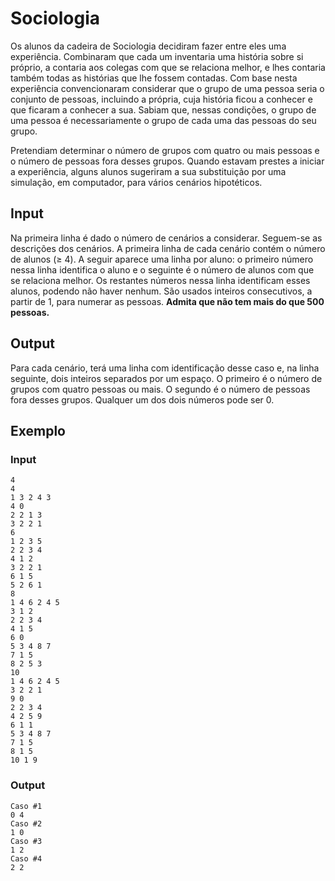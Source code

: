 # Sociologia

Os alunos da cadeira de Sociologia decidiram fazer entre eles uma experiência.
Combinaram que cada um inventaria uma história sobre si próprio, a contaria aos colegas com que se relaciona melhor, e lhes contaria também todas as histórias que lhe fossem contadas.
Com base nesta experiência convencionaram considerar que o grupo de uma pessoa seria o conjunto de pessoas, incluindo a própria, cuja história ficou a conhecer e que ficaram a conhecer a sua.
Sabiam que, nessas condições, o grupo de uma pessoa é necessariamente o grupo de cada uma das pessoas do seu grupo.

Pretendiam determinar o número de grupos com quatro ou mais pessoas e o número de pessoas fora desses grupos.
Quando estavam prestes a iniciar a experiência, alguns alunos sugeriram a sua substituição por uma simulação, em computador, para vários cenários hipotéticos.

## Input

Na primeira linha é dado o número de cenários a considerar.
Seguem-se as descrições dos cenários.
A primeira linha de cada cenário contém o número de alunos (≥ 4).
A seguir aparece uma linha por aluno: o primeiro número nessa linha identifica o aluno e o seguinte é o número de alunos com que se relaciona melhor.
Os restantes números nessa linha identificam esses alunos, podendo não haver nenhum.
São usados inteiros consecutivos, a partir de 1, para numerar as pessoas.
**Admita que não tem mais do que 500 pessoas.**

## Output

Para cada cenário, terá uma linha com identificação desse caso e, na linha seguinte, dois inteiros separados por um espaço.
O primeiro é o número de grupos com quatro pessoas ou mais.
O segundo é o número de pessoas fora desses grupos.
Qualquer um dos dois números pode ser 0.

## Exemplo

### Input

```
4
4
1 3 2 4 3
4 0
2 2 1 3
3 2 2 1
6
1 2 3 5
2 2 3 4
4 1 2
3 2 2 1
6 1 5
5 2 6 1
8
1 4 6 2 4 5
3 1 2
2 2 3 4
4 1 5
6 0
5 3 4 8 7
7 1 5
8 2 5 3
10
1 4 6 2 4 5
3 2 2 1
9 0
2 2 3 4
4 2 5 9
6 1 1
5 3 4 8 7
7 1 5
8 1 5
10 1 9
```

### Output

```
Caso #1
0 4
Caso #2
1 0
Caso #3
1 2
Caso #4
2 2
```
